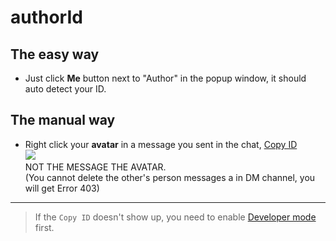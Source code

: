 # authorId

## The easy way

 - Just click **Me** button next to "Author" in the popup window, 
   it should auto detect your ID.


## The manual way
- Right click your **avatar** in a message you sent in the chat, [Copy ID](./developerMode.md)  
  <img src="https://media.giphy.com/media/YnNTRqKRxVcjOuyFps/giphy.gif">  
  NOT THE MESSAGE THE AVATAR.  
  (You cannot delete the other's person messages a in DM channel, you will get Error 403)


-----

> If the `Copy ID` doesn't show up, you need to enable [Developer mode](./developerMode.md) first.
